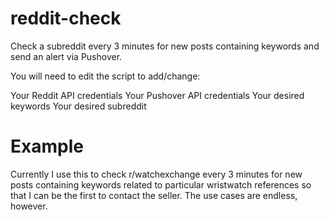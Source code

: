 # reddit-check
Check a subreddit every 3 minutes for new posts containing keywords and send an alert via Pushover.

You will need to edit the script to add/change:

Your Reddit API credentials
Your Pushover API credentials
Your desired keywords
Your desired subreddit

# Example
Currently I use this to check r/watchexchange every 3 minutes for new posts containing keywords related to particular wristwatch references so that I can be the first to contact the seller. The use cases are endless, however. 
